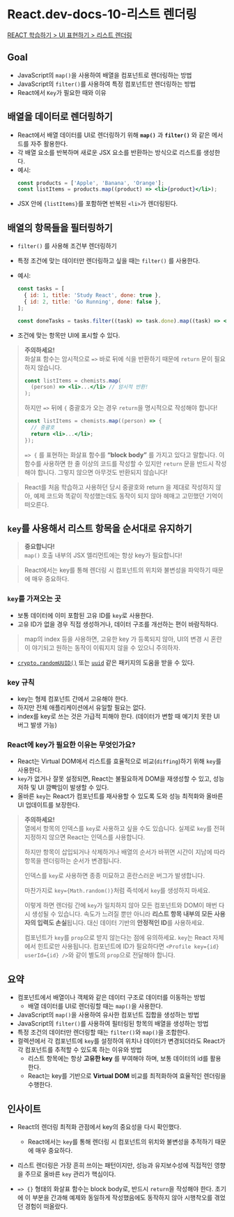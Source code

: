# React.dev-docs-10-리스트 렌더링

[REACT 학습하기 > UI 표현하기 > 리스트 렌더링](https://ko.react.dev/learn/rendering-lists)

## Goal

- JavaScript의 `map()`을 사용하여 배열을 컴포넌트로 렌더링하는 방법
- JavaScript의 `filter()`를 사용하여 특정 컴포넌트만 렌더링하는 방법
- React에서 `Key`가 필요한 때와 이유

## 배열을 데이터로 렌더링하기

- React에서 배열 데이터를 UI로 렌더링하기 위해 **`map()`** 과 **`filter()`** 와 같은 메서드를 자주 활용한다.
- 각 배열 요소를 반복하며 새로운 JSX 요소를 반환하는 방식으로 리스트를 생성한다.
- 예시:
  ```jsx
  const products = ['Apple', 'Banana', 'Orange'];
  const listItems = products.map((product) => <li>{product}</li>);
  ```
- JSX 안에 `{listItems}`를 포함하면 반복된 `<li>`가 렌더링된다.

## 배열의 항목들을 필터링하기

- `filter()` 를 사용해 조건부 렌더링하기
- 특정 조건에 맞는 데이터만 렌더링하고 싶을 때는 `filter()` 를 사용한다.
- 예시:

  ```jsx
  const tasks = [
    { id: 1, title: 'Study React', done: true },
    { id: 2, title: 'Go Running', done: false },
  ];

  const doneTasks = tasks.filter((task) => task.done).map((task) => <li key={task.id}>{task.title}</li>);
  ```

- 조건에 맞는 항목만 UI에 표시할 수 있다.

> **주의하세요!**  
> 화살표 함수는 암시적으로 `=>` 바로 뒤에 식을 반환하기 때문에 `return` 문이 필요하지 않습니다.
>
> ```jsx
> const listItems = chemists.map(
>   (person) => <li>...</li> // 암시적 반환!
> );
> ```
>
> 하지만 `=>` 뒤에 `{` 중괄호가 오는 경우 `return`을 명시적으로 작성해야 합니다!
>
> ```jsx
> const listItems = chemists.map((person) => {
>   // 중괄호
>   return <li>...</li>;
> });
> ```
>
> `=> {` 를 표현하는 화살표 함수를 **“block body”** 를 가지고 있다고 말합니다. 이 함수를 사용하면 한 줄 이상의 코드를 작성할 수 있지만 `return` 문을 반드시 작성해야 합니다. 그렇지 않으면 아무것도 반환되지 않습니다!

> React를 처음 학습하고 사용하던 당시 중괄호와 return 을 제대로 작성하지 않아, 예제 코드와 똑같이 작성했는데도 동작이 되지 않아 헤매고 고민했던 기억이 떠오른다.

## `key`를 사용해서 리스트 항목을 순서대로 유지하기

> **중요합니다!**  
> `map()` 호출 내부의 JSX 엘리먼트에는 항상 key가 필요합니다!

> React에서는 key를 통해 렌더링 시 컴포넌트의 위치와 불변성을 파악하기 때문에 매우 중요하다.

### `key`를 가져오는 곳

- 보통 데이터에 이미 포함된 고유 ID를 `key`로 사용한다.
- 고유 ID가 없을 경우 직접 생성하거나, 데이터 구조를 개선하는 편이 바람직하다.

> map의 index 등을 사용하면, 고유한 key 가 등록되지 않아, UI의 변경 시 혼란이 야기되고 원하는 동작이 이뤄지지 않을 수 있으니 주의하자.

- [`crypto.randomUUID()`](https://developer.mozilla.org/en-US/docs/Web/API/Crypto/randomUUID) 또는 [`uuid`](https://www.npmjs.com/package/uuid) 같은 패키지의 도움을 받을 수 있다.

### key 규칙

- key는 형제 컴포넌트 간에서 고유해야 한다.
- 하지만 전체 애플리케이션에서 유일할 필요는 없다.
- index를 key로 쓰는 것은 가급적 피해야 한다. (데이터가 변할 때 예기치 못한 UI 버그 발생 가능)

### React에 key가 필요한 이유는 무엇인가요?

- React는 Virtual DOM에서 리스트를 효율적으로 비교(`diffing`)하기 위해 `key`를 사용한다.
- `key`가 없거나 잘못 설정되면, React는 불필요하게 DOM을 재생성할 수 있고, 성능 저하 및 UI 깜빡임이 발생할 수 있다.
- 올바른 `key`는 React가 컴포넌트를 재사용할 수 있도록 도와 성능 최적화와 올바른 UI 업데이트를 보장한다.

> **주의하세요!**  
> 열에서 항목의 인덱스를 `key`로 사용하고 싶을 수도 있습니다. 실제로 `key`를 전혀 지정하지 않으면 React는 인덱스를 사용합니다.
>
> 하지만 항목이 삽입되거나 삭제하거나 배열의 순서가 바뀌면 시간이 지남에 따라 항목을 렌더링하는 순서가 변경됩니다.
>
> 인덱스를 `key`로 사용하면 종종 미묘하고 혼란스러운 버그가 발생합니다.
>
> 마찬가지로 `key={Math.random()}`처럼 즉석에서 `key`를 생성하지 마세요.
>
> 이렇게 하면 렌더링 간에 `key`가 일치하지 않아 모든 컴포넌트와 DOM이 매번 다시 생성될 수 있습니다. 속도가 느려질 뿐만 아니라 **리스트 항목 내부의 모든 사용자의 입력도 손실**됩니다. 대신 데이터 기반의 **안정적인 ID**를 사용하세요.
>
> 컴포넌트가 `key`를 `prop`으로 받지 않는다는 점에 유의하세요. `key`는 React 자체에서 힌트로만 사용됩니다. 컴포넌트에 ID가 필요하다면 `<Profile key={id} userId={id} />`와 같이 별도의 `prop`으로 전달해야 합니다.

## 요약

- 컴포넌트에서 배열이나 객체와 같은 데이터 구조로 데이터를 이동하는 방법
  - 배열 데이터를 UI로 렌더링할 때는 `map()`을 사용한다.
- JavaScript의 `map()`을 사용하여 유사한 컴포넌트 집합을 생성하는 방법
- JavaScript의 `filter()`를 사용하여 필터링된 항목의 배열을 생성하는 방법
- 특정 조건의 데이터만 렌더링할 때는 `filter()`와 `map()`을 조합한다.
- 컬렉션에서 각 컴포넌트에 `key`를 설정하여 위치나 데이터가 변경되더라도 React가 각 컴포넌트를 추적할 수 있도록 하는 이유와 방법
  - 리스트 항목에는 항상 **고유한 key** 를 부여해야 하며, 보통 데이터의 id를 활용한다.
  - React는 key를 기반으로 **Virtual DOM** 비교를 최적화하여 효율적인 렌더링을 수행한다.

## 인사이트

- React의 렌더링 최적화 관점에서 key의 중요성을 다시 확인했다.

  - React에서는 `key`를 통해 렌더링 시 컴포넌트의 위치와 불변성을 추적하기 때문에 매우 중요하다.

- 리스트 렌더링은 가장 흔히 쓰이는 패턴이지만, 성능과 유지보수성에 직접적인 영향을 주므로 올바른 `key` 관리가 핵심이다.

- `=> {}` 형태의 화살표 함수는 block body로, 반드시 `return`을 작성해야 한다. 초기에 이 부분을 간과해 예제와 동일하게 작성했음에도 동작하지 않아 시행착오를 겪었던 경험이 떠올랐다.
